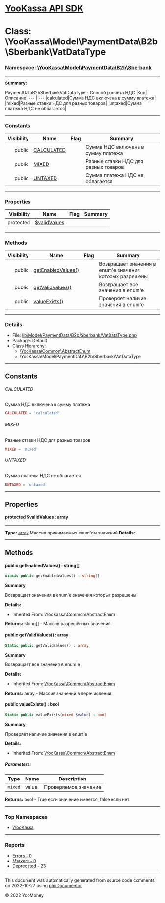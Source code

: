 # [YooKassa API SDK](../home.md)

# Class: \YooKassa\Model\PaymentData\B2b\Sberbank\VatDataType
### Namespace: [\YooKassa\Model\PaymentData\B2b\Sberbank](../namespaces/yookassa-model-paymentdata-b2b-sberbank.md)
---
**Summary:**

PaymentDataB2bSberbankVatDataType - Способ расчёта НДС
|Код|Описание|
--- | ---
|calculated|Сумма НДС включена в сумму платежа|
|mixed|Разные ставки НДС для разных товаров|
|untaxed|Сумма платежа НДС не облагается|


---
### Constants
| Visibility | Name | Flag | Summary |
| ----------:| ---- | ---- | ------- |
| public | [CALCULATED](../classes/YooKassa-Model-PaymentData-B2b-Sberbank-VatDataType.md#constant_CALCULATED) |  | Сумма НДС включена в сумму платежа |
| public | [MIXED](../classes/YooKassa-Model-PaymentData-B2b-Sberbank-VatDataType.md#constant_MIXED) |  | Разные ставки НДС для разных товаров |
| public | [UNTAXED](../classes/YooKassa-Model-PaymentData-B2b-Sberbank-VatDataType.md#constant_UNTAXED) |  | Сумма платежа НДС не облагается |

---
### Properties
| Visibility | Name | Flag | Summary |
| ----------:| ---- | ---- | ------- |
| protected | [$validValues](../classes/YooKassa-Model-PaymentData-B2b-Sberbank-VatDataType.md#property_validValues) |  |  |

---
### Methods
| Visibility | Name | Flag | Summary |
| ----------:| ---- | ---- | ------- |
| public | [getEnabledValues()](../classes/YooKassa-Common-AbstractEnum.md#method_getEnabledValues) |  | Возвращает значения в enum'е значения которых разрешены |
| public | [getValidValues()](../classes/YooKassa-Common-AbstractEnum.md#method_getValidValues) |  | Возвращает все значения в enum'e |
| public | [valueExists()](../classes/YooKassa-Common-AbstractEnum.md#method_valueExists) |  | Проверяет наличие значения в enum'e |

---
### Details
* File: [lib/Model/PaymentData/B2b/Sberbank/VatDataType.php](../../lib/Model/PaymentData/B2b/Sberbank/VatDataType.php)
* Package: Default
* Class Hierarchy: 
  * [\YooKassa\Common\AbstractEnum](../classes/YooKassa-Common-AbstractEnum.md)
  * \YooKassa\Model\PaymentData\B2b\Sberbank\VatDataType

---
## Constants
<a name="constant_CALCULATED" class="anchor"></a>
###### CALCULATED
Сумма НДС включена в сумму платежа

```php
CALCULATED = 'calculated'
```


<a name="constant_MIXED" class="anchor"></a>
###### MIXED
Разные ставки НДС для разных товаров

```php
MIXED = 'mixed'
```


<a name="constant_UNTAXED" class="anchor"></a>
###### UNTAXED
Сумма платежа НДС не облагается

```php
UNTAXED = 'untaxed'
```



---
## Properties
<a name="property_validValues"></a>
#### protected $validValues : array
---
**Type:** <a href="../array"><abbr title="array">array</abbr></a>
Массив принимаемых enum&#039;ом значений
**Details:**



---
## Methods
<a name="method_getEnabledValues" class="anchor"></a>
#### public getEnabledValues() : string[]

```php
Static public getEnabledValues() : string[]
```

**Summary**

Возвращает значения в enum'е значения которых разрешены

**Details:**
* Inherited From: [\YooKassa\Common\AbstractEnum](../classes/YooKassa-Common-AbstractEnum.md)

**Returns:** string[] - Массив разрешённых значений


<a name="method_getValidValues" class="anchor"></a>
#### public getValidValues() : array

```php
Static public getValidValues() : array
```

**Summary**

Возвращает все значения в enum'e

**Details:**
* Inherited From: [\YooKassa\Common\AbstractEnum](../classes/YooKassa-Common-AbstractEnum.md)

**Returns:** array - Массив значений в перечислении


<a name="method_valueExists" class="anchor"></a>
#### public valueExists() : bool

```php
Static public valueExists(mixed $value) : bool
```

**Summary**

Проверяет наличие значения в enum'e

**Details:**
* Inherited From: [\YooKassa\Common\AbstractEnum](../classes/YooKassa-Common-AbstractEnum.md)

##### Parameters:
| Type | Name | Description |
| ---- | ---- | ----------- |
| <code lang="php">mixed</code> | value  | Проверяемое значение |

**Returns:** bool - True если значение имеется, false если нет



---

### Top Namespaces

* [\YooKassa](../namespaces/yookassa.md)

---

### Reports
* [Errors - 0](../reports/errors.md)
* [Markers - 0](../reports/markers.md)
* [Deprecated - 23](../reports/deprecated.md)

---

This document was automatically generated from source code comments on 2022-10-27 using [phpDocumentor](http://www.phpdoc.org/)

&copy; 2022 YooMoney